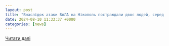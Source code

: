 ```yaml
---
layout: post
title: "Внаслідок атаки БпЛА на Нікополь постраждали двоє людей, серед них півторарічна дитина – розпочато розслідування - Новини Нікополя «Прихист»"
date: 2024-08-10 11:33:37 +0000
categories: [news]
---
```


[Читати далі](https://www.prikhist.com/2024/08/vnaslidok-ataky-bpla-na-nikopol-postrazhdaly-dvoie-liudej-sered-nykh-pivtorarichna-dytyna-rozpochato-rozsliduvannia/)
